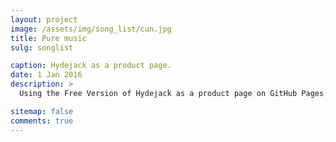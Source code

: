 ```yaml
---
layout: project
image: /assets/img/song_list/cun.jpg
title: Pure music
sulg: songlist

caption: Hydejack as a product page.
date: 1 Jan 2016
description: >
  Using the Free Version of Hydejack as a product page on GitHub Pages.

sitemap: false
comments: true
---
```


<script type='text/javascript' src='/assets/aplayer/jquery.min.js'></script>


<!-- <script type='text/javascript' src='https://api88.net/api/play/js/?id=4139958112&type=songlist&music=qqmusic&listMaxHeight=500'></script> -->
<script>
    $(document).ready(function () {
        if(location.href.indexOf("#reloaded")==-1){
            location.href=location.href+"#reloaded";
            location.reload();
        }
    });

    $("head").append("<link>");
    var css = $("head").children(":last");
    css.attr({
        rel: "stylesheet",
        type: "text/css",
        href: "/assets/aplayer/APlayer.min.css"
    });
    document.write('<div id="aplayer"></div>');
    $.getScript('/assets/aplayer/APlayer.min.js', function () {
        $.ajax({
            type: "GET",
            url:'/assets/js/pure_music.json',
            dataType: 'json',
            success: function (result) {
                var ap = new APlayer({
                    element: document.getElementById('aplayer'),
                    lrcType: 3,
                    volume: 1,
                    mutex: true,
                    fixed: false,
                    theme: '#32CD32',
                    autoplay: false,
                    order: 'list',
                    listFolded:false,
                    audio: result.Body,
                });
            }
        });
    });
</script>